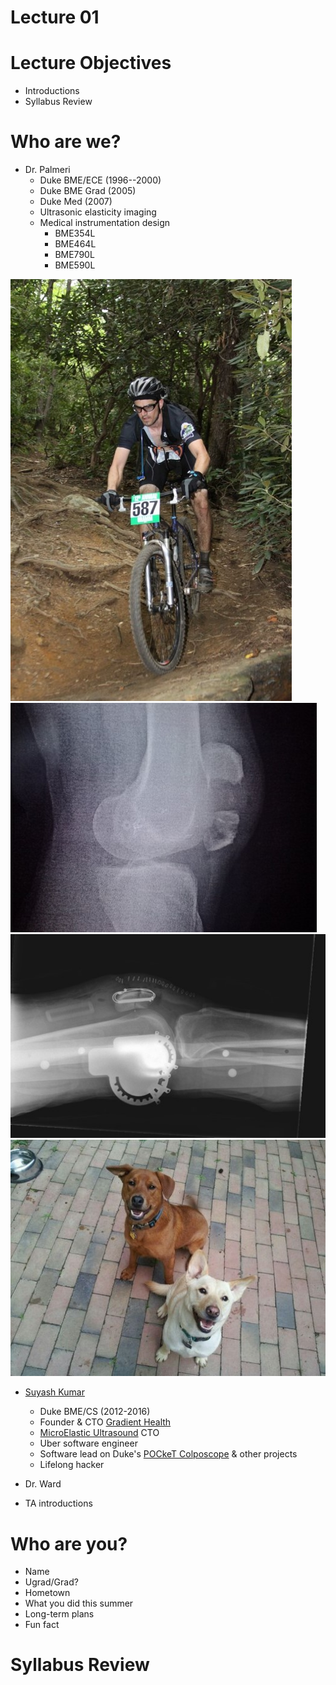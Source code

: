 Lecture 01
==========

# Lecture Objectives
* Introductions
* Syllabus Review

# Who are we?
* Dr. Palmeri
  + Duke BME/ECE (1996--2000)
  + Duke BME Grad (2005)
  + Duke Med (2007)
  + Ultrasonic elasticity imaging
  + Medical instrumentation design
    - BME354L
    - BME464L
    - BME790L
    - BME590L

![HeartBreakRidge](hbr.jpg)
![Fx](fx.jpg)
![PatellaWires](patella_wires.jpg)
![AveryZiva](dogs.jpg)

* [Suyash Kumar](http://suyashkumar.com/)
  + Duke BME/CS (2012-2016)
  + Founder & CTO [Gradient Health](https://gradienthealth.ai/)
  + [MicroElastic Ultrasound](http://microelastic.com/) CTO
  + Uber software engineer
  + Software lead on Duke's [POCkeT Colposcope](https://www.pocketcolposcope.com/) & other projects
  + Lifelong hacker

* Dr. Ward

* TA introductions

# Who are you?
* Name
* Ugrad/Grad?
* Hometown
* What you did this summer
* Long-term plans
* Fun fact

# Syllabus Review
